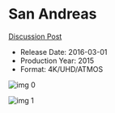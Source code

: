 # San Andreas

[Discussion Post](https://www.avsforum.com/threads/bass-eq-for-filtered-movies.2995212/post-56753330)

* Release Date: 2016-03-01
* Production Year: 2015
* Format: 4K/UHD/ATMOS

![img 0](https://i.imgur.com/pPzGWoU.jpg)

![img 1](https://i.imgur.com/oDWiJBF.jpg)


